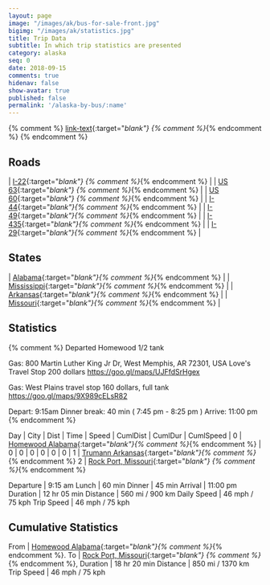 ```yaml
---
layout: page
image: "/images/ak/bus-for-sale-front.jpg"
bigimg: "/images/ak/statistics.jpg"
title: Trip Data
subtitle: In which trip statistics are presented
category: alaska
seq: 0
date: 2018-09-15
comments: true
hidenav: false
show-avatar: true
published: false
permalink: '/alaska-by-bus/:name'
---
```


{% comment %}
[link-text](link-url){:target="_blank"}
{% comment %}_{% endcomment %}
{% endcomment %}


## Roads

| [I-22](https://en.wikipedia.org/wiki/Interstate_22){:target="_blank"} {% comment %}_{% endcomment %} |
| [US 63](https://en.wikipedia.org/wiki/U.S._Route_63){:target="_blank"} {% comment %}_{% endcomment %} |
| [US 60](https://en.wikipedia.org/wiki/U.S._Route_60){:target="_blank"} {% comment %}_{% endcomment %} |
| [I-44](https://en.wikipedia.org/wiki/Interstate_44){:target="_blank"}{% comment %}_{% endcomment %} |
| [I-49](https://en.wikipedia.org/wiki/Interstate_49){:target="_blank"}{% comment %}_{% endcomment %} |
| [I-435](https://en.wikipedia.org/wiki/Interstate_435){:target="_blank"}{% comment %}_{% endcomment %} |
| [I-29](https://en.wikipedia.org/wiki/Interstate_29){:target="_blank"}{% comment %}_{% endcomment %} |

## States

| [Alabama](https://en.wikipedia.org/wiki/Alabama){:target="_blank"}{% comment %}_{% endcomment %} |
| [Mississippi](https://en.wikipedia.org/wiki/Mississippi){:target="_blank"}{% comment %}_{% endcomment %} |
| [Arkansas](https://en.wikipedia.org/wiki/Arkansas){:target="_blank"}{% comment %}_{% endcomment %} |
| [Missouri](https://en.wikipedia.org/wiki/Missouri){:target="_blank"}{% comment %}_{% endcomment %} |


## Statistics

{% comment %}
Departed Homewood 1/2 tank

Gas: 800 Martin Luther King Jr Dr, West Memphis, AR 72301, USA
Love's Travel Stop 
200 dollars
https://goo.gl/maps/UJFfdSrHgex

Gas: West Plains travel stop
160 dollars, full tank
https://goo.gl/maps/9X989cELsR82

Depart: 9:15am
Dinner break: 40 min ( 7:45 pm - 8:25 pm )
Arrive: 11:00 pm
{% endcomment %}

Day | City | Dist | Time | Speed | CumlDist | CumlDur | CumlSpeed |
0 | [Homewood Alabama](https://en.wikipedia.org/wiki/Homewood,_Alabama){:target="_blank"}{% comment %}_{% endcomment %} |
0 | 0 | 0   | 0 | 0 | 0 |
1 | [Trumann Arkansas](https://en.wikipedia.org/wiki/Trumann,_Arkansas){:target="_blank"}{% comment %}_{% endcomment %}
2  | [Rock Port, Missouri](https://en.wikipedia.org/wiki/Rock_Port,_Missouri){:target="_blank"} {% comment %}_{% endcomment %} 

Departure | 9:15 am 
Lunch | 60 min
Dinner | 45 min
Arrival | 11:00 pm 
Duration | 12 hr 05 min
Distance | 560 mi / 900 km
Daily Speed | 46 mph / 75 kph
Trip Speed | 46 mph / 75 kph


## Cumulative Statistics

From | [Homewood Alabama](https://en.wikipedia.org/wiki/Homewood,_Alabama){:target="_blank"}{% comment %}_{% endcomment %}.
To | [Rock Port, Missouri](https://en.wikipedia.org/wiki/Rock_Port,_Missouri){:target="_blank"} {% comment %}_{% endcomment %}, 
Duration | 18 hr 20 min 
Distance | 850 mi / 1370 km
Trip Speed | 46 mph / 75 kph


